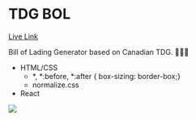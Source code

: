 TDG BOL
==============

[Live Link](http://bol.filipstepien.com)

Bill of Lading Generator based on Canadian TDG.  :truck::page_facing_up::large_orange_diamond:

+ HTML/CSS
  - *, *:before, *:after { box-sizing: border-box;}
  - normalize.css
+ React

![](http://bol.filipstepien.com/assets/screenshot.jpg)